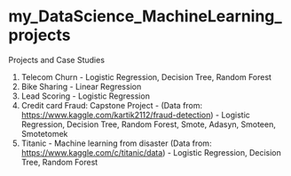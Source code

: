 # my_DataScience_MachineLearning_projects
Projects and Case Studies
1. Telecom Churn - Logistic Regression, Decision Tree, Random Forest
2. Bike Sharing - Linear Regression
3. Lead Scoring - Logistic Regression
4. Credit card Fraud: Capstone Project - (Data from: https://www.kaggle.com/kartik2112/fraud-detection) - Logistic Regression, Decision Tree, Random Forest, Smote, Adasyn, Smoteen, Smotetomek
5. Titanic - Machine learning from disaster (Data from: https://www.kaggle.com/c/titanic/data) - Logistic Regression, Decision Tree, Random Forest

